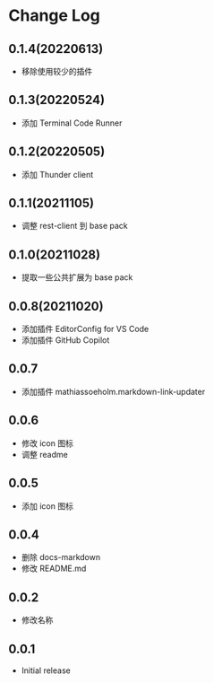 # Change Log

## 0.1.4(20220613)

- 移除使用较少的插件

## 0.1.3(20220524)

- 添加 Terminal Code Runner

## 0.1.2(20220505)

- 添加 Thunder client

## 0.1.1(20211105)

- 调整 rest-client 到 base pack

## 0.1.0(20211028)

- 提取一些公共扩展为 base pack

## 0.0.8(20211020)

- 添加插件 EditorConfig for VS Code
- 添加插件 GitHub Copilot

## 0.0.7

- 添加插件 mathiassoeholm.markdown-link-updater

## 0.0.6

- 修改 icon 图标
- 调整 readme

## 0.0.5

- 添加 icon 图标

## 0.0.4

- 删除 docs-markdown
- 修改 README.md

## 0.0.2

- 修改名称

## 0.0.1

- Initial release
